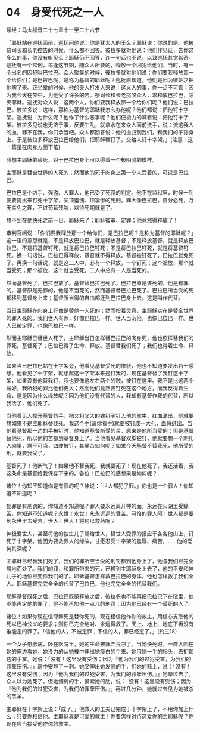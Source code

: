 # 04　身受代死之一人


读经：马太福音二十七章十一至二十六节

「耶稣站在巡抚面前，巡抚问他说：你是犹太人的王么？耶稣说：你说的是。他被祭司长和长老控告的时候，什么都不回答。彼拉多就对他说：他们作见证，告你这多么的事，你没有听见么？耶稣仍不回答，连一句话也不说，以致巡抚甚觉希奇。巡抚有一个常例，每逢这节期，随众人所要的，释放一个囚犯给他们。当时，有一个出名的囚犯叫巴拉巴。众人聚集的时候，彼拉多就对他们说：你们要我释放那一个给你们；是巴拉巴呢，是称为基督的耶稣呢？巡抚原知道，他们是因为嫉妒才把他解了来。正坐堂的时候，他的夫人打发人来说：这义人的事，你一点不可管；因为我今天在梦中，为他受了许多的苦。祭司长和长老挑唆众人，求释放巴拉巴，除灭耶稣。巡抚对众人说：这两个人，你们要我释放那一个给你们呢？他们说：巴拉巴。彼拉多说：这样，那称为基督的耶稣我怎么办他呢？他们都说：把他钉十字架。巡抚说：为什么呢？他作了什么恶事呢？他们便极力的喊着说：把他钉十字架。彼拉多见说也无济于事，反要生乱，就拿水在来众人面前洗手，说：流这我人的血，罪不在我，你们承当吧。众人都回答说：他的血归到我们，和我们的子孙身上。于是彼拉多释放巴拉巴给他们，把耶稣鞭打了，交给人钉十字架。」(注意：这一篇是在肉身方面下笔)

我想主耶稣的替死，对于巴拉巴身上可以得着一个极明晓的模样。

主耶稣是替全世界的人死的；然而他的死于肉身上第一个人受着的，可说是巴拉巴。

巴拉巴是个凶手、强盗、大罪人，他已受了死罪的判定。他下在监狱里，时候一到便要提出来钉死十字架，受顶羞愧、顶凄惨的死刑。罪大像巴拉巴，自分必死，万无幸免之理，不过苟延残喘，以待死期就是了。

想不到在他快死之前一日，耶稣来了；耶稣被审、定罪；他竟然得释放了！

审判官问说：「你们要我释放那一个给你们，是巴拉巴呢？是称为基督的耶稣呢？」这一语的意思就是，不是释放巴拉巴，就是释放基督；不是释放基督，就是释放巴拉巴。不是将基督钉死，就是将巴拉巴钉死；不是将巴拉巴钉死，就是将基督钉死。换一句话说，巴拉巴得释放，基督就不得释放。基督被钉死了，巴拉巴就免死了。再换一句话说，就是这二人中，必有一个释放，一个钉死；这个被放，那个就当受死；那个被放，这个就当受死。二人中总有一人是当死的。

然而基督死了，巴拉巴放了。基督替巴拉巴死了。巴拉巴原是该死的，他是有罪的。基督原是无罪的，他是不当死的，然而基督替巴拉巴死了。巴拉巴所当受的死都移到基督身上来；基督所当得的自由都迁到巴拉巴身上去。这是叫作代替。

当日主耶稣在肉身上好像是替他一人死的；然而按着灵意，主耶稣实在是替全世界的罪人死的。我们世人有罪，好像巴拉巴一样。世人当沉伦，也像巴拉巴一样。世人已被定罪，也像巴拉巴一样。

然而主耶稣已替世人死了。主耶稣当日怎样替巴拉巴的肉身死，他也照样替我们的罪死。基督死了；巴拉巴得了生命、释放。基督替我们死了；我们也得着生命、释放。

如果当日巴拉巴站在十字架旁，他看见基督受死的惨状，他也不知道要发出若干感想。他看见了十字架，就想起这十字架本来是钉我的，现在基督替了我钉这十字架，如果没有他替我钉，我也要像这左右两个的贼，被钉在这里。我不是比这两个贼好，我所犯的罪比他们更大；然而他们竟然要钉死在这个地方，而我反得着生命，这是因为什么缘故呢？因为他们没有代替的人，我却有基督作我的代替，所以我活了，他们死了。

当他看见人撑开基督的手，把又粗又大的铁钉子钉入他的掌中，红血涌出，他就要想如果不是主耶稣替我死，我这个手(请你看手)就要被钉成一大孔，血将迸出。当他看基督那一边的手被钉时，他知道基督所受的苦，原来是他所当受的；但是基督替他死，所以他的苦都到基督身上了。当他看见基督双脚被钉，他就要想一个刺扎人肉里，痛不可当，四肢被钉，其痛苦如何呢？如果今天基督不替我死，他所受的刑，就要我受了。

基督死了！他断气了！如果他不替我死，我就要死了！现在他死了，我还活着，我这条命是基督给我保存下来的。各位！巴拉巴的感想果是如何呢？

诸位！你知不知道你是有罪的呢？神说：「世人都犯了罪。」你也是一个罪人！你知道不知道呢？

犯罪是有刑罚的，你知道不知道呢？罪人要永远离开神的面，永远在火湖里受痛苫，你知道不知道呢？永世！永世！永永远远的受苦。可怜的罪人阿！世人都是要到永世里去受苦。世人！世人！将何以救药呢？

神极爱世人，甚至将他的独生儿子赐给世人，替世人受罪的报应于各各他山上，钉死于十字架。他因为要救罪人的缘故，甘愿忍受十字架的羞辱、痛苦，……他的爱何其深呢？

主耶稣已经替我们死了，我们的罪所应当受的刑罚都到他身上了，他与我们已完全易地而处了。我们的罪，和罪所带来的死，已移到主耶稣身上去了，他的平安和神儿子的地位已变作我们的了。耶稣基督怎样救巴拉巴的身体，他也怎样救了我们全人。耶稣基督完完全全的代替了巴拉巴，他也完完全全的代替我们。

耶稣基督既死之后，巴拉巴既蒙释放之后，彼拉多也不能再把巴拉巴下在狱里，他不能再定他的罪了，他不能再加他一点儿的刑罚；因为他已经有一个替死的人了。

诸位！如果你现在信耶稣死是替你死的，现在相信他作你的救主，用信心支取他的死以还神公义的要求；则你已完全绝对、永远得救了。天上、地上、地底下再没有谁能定的罪了。「信他的人，不被定罪；不信的人，罪已经定了。」(约三18)

一个女子患肺病，卧在医院里，她的生命被罪弄荒凉了。当她快死时，一群入围在她的床边看她，她没力的从她被中伸出她瘦白的手来。她用她一手的指头，去扪那边的手掌。她说：「没有！这里没有受伤；因为『他为我们的过犯受害，为我们的罪孽压伤。』」房中安静了一刻。她又伸出她发颤的手，扪她的额上，说：「没有！这里没有受伤；因为『他为我们的过犯受害，为我们的罪孽压伤。』」她晕过去了。众人以为她死了。但她细弱的手，摸索她的肋，说：「没有！这里没有受伤；因为『他为我们的过犯受害，为我们的罪孽压伤。』」再过几分钟，她就过去见为她被杀的羔羊。

主耶稣在十字架上说：「成了。」他救人的工夫已完成于十字架上了，不用你加上什么；只要你相信他。主耶稣真是可爱的救主！你要怎样对待这爱你的主耶稣呢？你现在应当接受他作你的救主。

